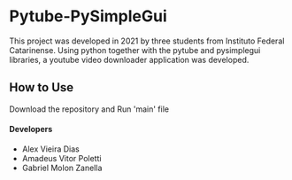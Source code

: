 # Pytube-PySimpleGui
This project was developed in 2021 by three students from Instituto Federal Catarinense.
Using python together with the pytube and pysimplegui libraries, a youtube video downloader application was developed.

## How to Use

Download the repository and Run 'main' file

#### Developers
- Alex Vieira Dias
- Amadeus Vitor Poletti
- Gabriel Molon Zanella
